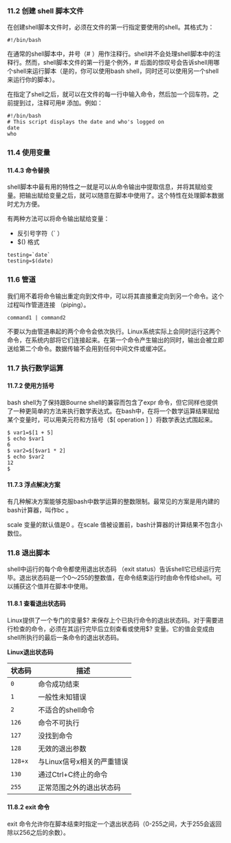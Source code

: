 ### 11.2 创建 shell 脚本文件

在创建shell脚本文件时，必须在文件的第一行指定要使用的shell。其格式为：

```shell
#!/bin/bash
```

在通常的shell脚本中，井号（# ）用作注释行。shell并不会处理shell脚本中的注释行。然而，shell脚本文件的第一行是个例外，# 后面的惊叹号会告诉shell用哪个shell来运行脚本（是的，你可以使用bash shell，同时还可以使用另一个shell来运行你的脚本）。

在指定了shell之后，就可以在文件的每一行中输入命令，然后加一个回车符。之前提到过，注释可用# 添加。例如：

```shell
#!/bin/bash
# This script displays the date and who's logged on
date
who
```

### 11.4 使用变量

#### 11.4.3 命令替换

shell脚本中最有用的特性之一就是可以从命令输出中提取信息，并将其赋给变量。把输出赋给变量之后，就可以随意在脚本中使用了。这个特性在处理脚本数据时尤为方便。

有两种方法可以将命令输出赋给变量：

+ 反引号字符（` ）
+ $() 格式

```shel
testing=`date`
testing=$(date)
```

### 11.6 管道

我们用不着将命令输出重定向到文件中，可以将其直接重定向到另一个命令。这个过程叫作管道连接 （piping）。

```shell
command1 | command2
```

不要以为由管道串起的两个命令会依次执行。Linux系统实际上会同时运行这两个命令，在系统内部将它们连接起来。在第一个命令产生输出的同时，输出会被立即送给第二个命令。数据传输不会用到任何中间文件或缓冲区。

### 11.7 执行数学运算

#### 11.7.2 使用方括号

bash shell为了保持跟Bourne shell的兼容而包含了expr 命令，但它同样也提供了一种更简单的方法来执行数学表达式。在bash中，在将一个数学运算结果赋给某个变量时，可以用美元符和方括号（$[ operation ] ）将数学表达式围起来。

```shell
$ var1=$[1 + 5]
$ echo $var1
6
$ var2=$[$var1 * 2]
$ echo $var2
12
$
```

#### 11.7.3 浮点解决方案

有几种解决方案能够克服bash中数学运算的整数限制。最常见的方案是用内建的bash计算器，叫作bc 。

scale 变量的默认值是0 。在scale 值被设置前，bash计算器的计算结果不包含小数位。

### 11.8 退出脚本

shell中运行的每个命令都使用退出状态码 （exit status）告诉shell它已经运行完毕。退出状态码是一个0～255的整数值，在命令结束运行时由命令传给shell。可以捕获这个值并在脚本中使用。

#### 11.8.1 查看退出状态码

Linux提供了一个专门的变量\$? 来保存上个已执行命令的退出状态码。对于需要进行检查的命令，必须在其运行完毕后立刻查看或使用$? 变量。它的值会变成由shell所执行的最后一条命令的退出状态码。

**Linux退出状态码**

| 状态码  | 描述                       |
| ------- | -------------------------- |
| `0`     | 命令成功结束               |
| `1`     | 一般性未知错误             |
| `2`     | 不适合的shell命令          |
| `126`   | 命令不可执行               |
| `127`   | 没找到命令                 |
| `128`   | 无效的退出参数             |
| `128+x` | 与Linux信号x相关的严重错误 |
| `130`   | 通过Ctrl+C终止的命令       |
| `255`   | 正常范围之外的退出状态码   |

#### 11.8.2 exit 命令

exit 命令允许你在脚本结束时指定一个退出状态码（0-255之间，大于255会返回除以256之后的余数）。





